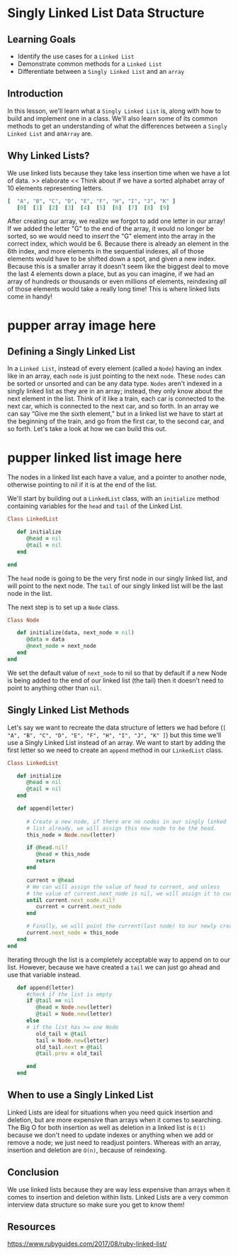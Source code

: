 # Singly Linked List Data Structure

## Learning Goals

- Identify the use cases for a `Linked List`
- Demonstrate common methods for a `Linked List`
- Differentiate between a `Singly Linked List` and an `array`

## Introduction

In this lesson, we'll learn what a `Singly Linked List` is, along with how to build and implement one in a class. We'll also learn some of
its common methods to get an understanding of what the differences between a `Singly Linked List` and an`Array` are.

## Why Linked Lists?

We use linked lists because they take less insertion time when we have a lot of data. >> elaborate << Think about if we have a sorted alphabet array of 10 elements representing letters.

```rb
[  "A", "B", "C", "D", "E", "F", "H", "I", "J", "K" ]
   [0]  [1]  [2]  [3]  [4]  [5]  [6]  [7]  [8]  [9]
```

After creating our array, we realize we forgot to add one letter in our array! If we added the letter "G" to the end of the array, it would no longer be sorted, so we would need  to  _insert_ the "G" element into the array in the correct index, which would be  6. Because there  is already  an element in the 6th index, and more elements in the sequential indexes, all of those elements would have  to be  shifted down a  spot,  and given a new index. Because this is a smaller array it doesn't seem like the biggest deal to move the last 4 elements down a place, but as you can imagine, if we had an array of hundreds or thousands or even millions of elements, reindexing *all* of those elements would take a really long time! This is where linked lists come in handy! 

# pupper array image here

## Defining a Singly Linked List

In a `Linked List`, instead of every element (called a `Node`) having an index like in an array, each `node` is just pointing to the next `node`. These `nodes` can be sorted or unsorted and can be any data type. `Nodes` aren't indexed in a singly linked list as they are in an array; instead, they only know about the next element in the list. Think of it like a train, each car is connected to the next car, which is connected to the next car, and so forth. In an array we can say “Give me the sixth element,” but in a linked list we have to start at the beginning of the train, and go from the first car, to the second car, and so forth. Let's take a look at how we can build this out. 

# pupper linked list image here

The nodes in a linked list each have a value, and a pointer to another node, otherwise pointing to nil if it is at the end of the list.

We'll start by building out a `LinkedList` class, with an `initialize` method containing variables for the `head` and `tail` of the Linked List.

```rb
Class LinkedList

   def initialize
      @head = nil
      @tail = nil
   end 

end
```

The `head` node is going to be the very first node in our singly linked list, and will point to the next node. The `tail` of our singly linked list will be the last node in the list.

The next step is to set up a `Node` class. 

```rb
Class Node

   def initialize(data, next_node = nil)
      @data = data
      @next_node = next_node
   end
end
```

We set the default value of `next_node` to nil so that by default if a new Node is being added to the end of our linked list (the tail) then it doesn't need to point to anything other than `nil`.

## Singly Linked List Methods

Let's say we want to recreate the data structure of letters we had before (`[  "A", "B", "C", "D", "E", "F", "H", "I", "J", "K" ]`) but this time we'll use a Singly Linked List instead of an array.
We want to start by adding the first letter so we need to create an `append` method in our `LinkedList` class.

```rb
Class LinkedList

   def initialize
      @head = nil
      @tail = nil
   end 

   def append(letter)
      
      # Create a new node, if there are no nodes in our singly linked
      # list already, we will assign this new node to be the head.
      this_node = Node.new(letter)

      if @head.nil?
         @head = this_node
         return
      end

      current = @head  
      # We can will assign the value of head to current, and unless
      # the value of current.next_node is nil, we will assign it to current.next_node
      until current.next_node.nil?
         current = current.next_node
      end

      # Finally, we will point the current(last node) to our newly created node, this_node
      current.next_node = this_node
   end
end
```

Iterating through the list is a completely acceptable way to append on to our list. However, because we have created a `tail` we can just go ahead and use that variable instead.


```rb
   def append(letter)
      #check if the list is empty
      if @tail == nil 
         @head = Node.new(letter)
         @tail = Node.new(letter)
      else
      # if the list has >= one Node
         old_tail = @tail
         tail = Node.new(letter)
         old_tail.next = @tail
         @tail.prev = old_tail

      end
   end
```

<!-- 
  append(value) {
    // if list is empty
    if (!this.tail) {
      this.head = this.tail = new Node(value)
    }
    // if linkedlist has >= one node
    else {
      let oldTail = this.tail
      this.tail = new Node(value)
      oldTail.next = this.tail
      this.tail.prev = oldTail
    }
  } -->


## When to use a Singly Linked List

   Linked Lists are ideal for situations when you need quick insertion and deletion, but are more expensive than arrays when it comes to searching. The Big O for both insertion as well as deletion in a linked list is `0(1)` because we don't need to update indexes or anything when we add or remove a node; we just need to readjust pointers. Whereas with an array, insertion and deletion are `O(n)`, because of reindexing.

## Conclusion

   We use linked lists because they are way less expensive than arrays when it comes to insertion and deletion within lists. Linked Lists are a very common interview data structure so make sure you get to know them!

## Resources

https://www.rubyguides.com/2017/08/ruby-linked-list/